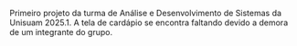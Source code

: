 Primeiro projeto da turma de Análise e Desenvolvimento de Sistemas da Unisuam 2025.1.
A tela de cardápio se encontra faltando devido a demora de um integrante do grupo.
